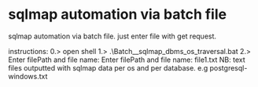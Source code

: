 # sqlmap automation via batch file
sqlmap automation via batch file. just enter file with get request.

instructions:
0.> open shell
1.> .\Batch__sqlmap_dbms_os_traversal.bat
2.> Enter filePath and file name: Enter filePath and file name: file1.txt
NB: text files outputted with sqlmap data per os and per database.  e.g postgresql-windows.txt 
